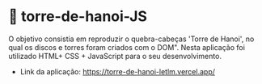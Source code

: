 # 🗼 torre-de-hanoi-JS

O objetivo consistia em reproduzir o quebra-cabeças 'Torre de Hanoi', no qual os discos e torres foram criados com o DOM". Nesta aplicação foi utilizado HTML+ CSS + JavaScript para o seu desenvolvimento.

- Link da aplicação: https://torre-de-hanoi-letlm.vercel.app/
